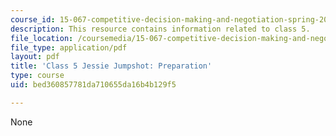 ```yaml
---
course_id: 15-067-competitive-decision-making-and-negotiation-spring-2011
description: This resource contains information related to class 5.
file_location: /coursemedia/15-067-competitive-decision-making-and-negotiation-spring-2011/bed360857781da710655da16b4b129f5_MIT15_067S11_Cl5_Je_Jum_PR.pdf
file_type: application/pdf
layout: pdf
title: 'Class 5 Jessie Jumpshot: Preparation'
type: course
uid: bed360857781da710655da16b4b129f5

---
```

None